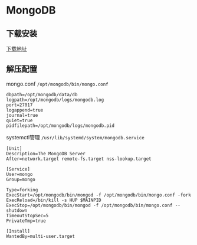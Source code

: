 # MongoDB

## 下载安装

[下载地址](https://www.mongodb.com/download-center/community)

## 解压配置

mongo.conf `/opt/mongodb/bin/mongo.conf`

```text
dbpath=/opt/mongodb/data/db
logpath=/opt/mongodb/logs/mongodb.log
port=27017
logappend=true
journal=true
quiet=true
pidfilepath=/opt/mongodb/logs/mongodb.pid
```

systemctl管理 `/usr/lib/systemd/system/mongodb.service`

```text
[Unit]
Description=The MongoDB Server
After=network.target remote-fs.target nss-lookup.target

[Service]
User=mongo
Group=mongo

Type=forking
ExecStart=/opt/mongodb/bin/mongod -f /opt/mongodb/bin/mongo.conf -fork
ExecReload=/bin/kill -s HUP $MAINPID
ExecStop=/opt/mongodb/bin/mongod -f /opt/mongodb/bin/mongo.conf --shutdown
TimeoutStopSec=5
PrivateTmp=true

[Install]
WantedBy=multi-user.target
```
